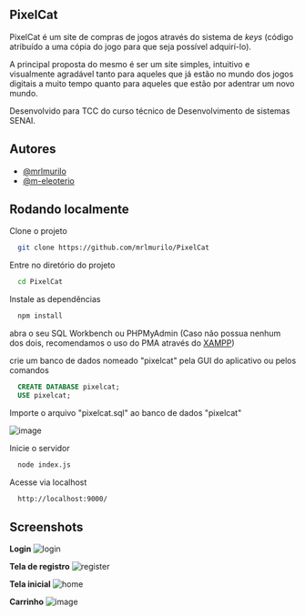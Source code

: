 
## PixelCat

PixelCat é um site de compras de jogos através do sistema de *keys* (código atribuído a uma cópia do jogo para que seja possível adquirí-lo).

A principal proposta do mesmo é ser um site simples, intuitivo e visualmente agradável tanto para aqueles que já estão no mundo dos jogos digitais a muito tempo quanto para aqueles que estão por adentrar um novo mundo.

Desenvolvido para TCC do curso técnico de Desenvolvimento de sistemas SENAI.

 

## Autores

- [@mrlmurilo](https://www.github.com/mrlmurilo)
- [@m-eleoterio](https://www.github.com/m-eleoterio)


## Rodando localmente

Clone o projeto

```bash
  git clone https://github.com/mrlmurilo/PixelCat
```

Entre no diretório do projeto

```bash
  cd PixelCat
```

Instale as dependências

```bash
  npm install
```
abra o seu SQL Workbench ou PHPMyAdmin (Caso não possua nenhum dos dois, recomendamos o uso do PMA através do [XAMPP](https://www.apachefriends.org/pt_br))

crie um banco de dados nomeado "pixelcat" pela GUI do aplicativo ou pelos comandos
```sql
  CREATE DATABASE pixelcat;
  USE pixelcat;
```

Importe o arquivo "pixelcat.sql" ao banco de dados "pixelcat"

![image](https://github.com/user-attachments/assets/b4c9417a-5cca-4218-aace-04160340a138)

Inicie o servidor

```bash
  node index.js
```

Acesse via localhost
```bash
  http://localhost:9000/
```

## Screenshots

**Login**
![login](https://github.com/user-attachments/assets/cdeafebd-35f1-4789-88e0-925ac2ff056e)

**Tela de registro**
![register](https://github.com/user-attachments/assets/e3814152-1ef2-484c-b357-fdf20078e542)


**Tela inicial**
![home](https://github.com/user-attachments/assets/a46d01d7-4528-4393-a30a-9e7f551a0175)

**Carrinho**
![image](https://github.com/user-attachments/assets/397a98ee-ddec-494f-8115-49659d82afe4)



